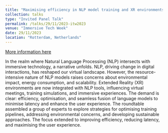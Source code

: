 ```yaml
---
title: "Maximising efficiency in NLP model training and XR environments"
collection: talks
type: "Invited Panel Talk"
permalink: /talks/29/11/2023-itw2023
venue: "Immersive Tech Week"
date: 29/11/2023
location: "Rotterdam, Netherlands"
---
```


[More information here](https://voxreality.eu/voxreality-unleashes-xr-revolution-nlp-mastery-and-tech-wizardry-take-center-stage-at-immersive-tech-week-2023/)

In the realm where Natural Language Processing (NLP) intersects with immersive technology, a narrative unfolds. NLP, driving change in digital interactions, has reshaped our virtual landscape. However, the resource-intensive nature of NLP models raises concerns about environmental impact, energy consumption, and scalability. Extended Reality (XR) environments are now integrated with NLP tools, influencing virtual meetings, training simulations, and immersive experiences. The demand is clear: efficiency, optimisation, and seamless fusion of language models to minimise latency and enhance the user experience. The roundtable assembled a group of experts to explore strategies for optimising training pipelines, addressing environmental concerns, and developing sustainable approaches. The focus extended to improving efficiency, reducing latency, and maximising the user experience.
